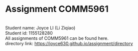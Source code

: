 # Assignment COMM5961

<br>Student name: Joyce LI (Li Ziqiao)
<br>Student id: 1155128280
<br>All assignments of COMM5961 can be found here.
<br>directory link: <a href="https://joyce630.github.io/assignment/directory">https://joyce630.github.io/assignment/directory</a>



